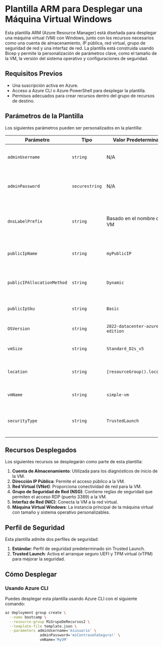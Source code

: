 # Plantilla ARM para Desplegar una Máquina Virtual Windows

Esta plantilla ARM (Azure Resource Manager) está diseñada para desplegar una máquina virtual (VM) con Windows, junto con los recursos necesarios como una cuenta de almacenamiento, IP pública, red virtual, grupo de seguridad de red y una interfaz de red. La plantilla está construida usando Bicep y permite la personalización de parámetros clave, como el tamaño de la VM, la versión del sistema operativo y configuraciones de seguridad.

## Requisitos Previos

- Una suscripción activa en Azure.
- Acceso a Azure CLI o Azure PowerShell para desplegar la plantilla.
- Permisos adecuados para crear recursos dentro del grupo de recursos de destino.

## Parámetros de la Plantilla

Los siguientes parámetros pueden ser personalizados en la plantilla:

| Parámetro                   | Tipo          | Valor Predeterminado                         | Descripción                                                                  |
|-----------------------------|---------------|----------------------------------------------|------------------------------------------------------------------------------|
| `adminUsername`              | `string`      | N/A                                          | Nombre de usuario para la máquina virtual.                                   |
| `adminPassword`              | `securestring`| N/A                                          | Contraseña segura para la máquina virtual (mínimo 12 caracteres).            |
| `dnsLabelPrefix`             | `string`      | Basado en el nombre de la VM                 | Etiqueta DNS única para la IP pública utilizada para acceder a la VM.        |
| `publicIpName`               | `string`      | `myPublicIP`                                 | Nombre de la IP pública asociada con la VM.                                  |
| `publicIPAllocationMethod`   | `string`      | `Dynamic`                                    | Método de asignación de la IP pública (`Dynamic` o `Static`).                |
| `publicIpSku`                | `string`      | `Basic`                                      | SKU de la IP pública (`Basic` o `Standard`).                                 |
| `OSVersion`                  | `string`      | `2022-datacenter-azure-edition`              | Versión de Windows para la VM.                                               |
| `vmSize`                     | `string`      | `Standard_D2s_v5`                            | Tamaño de la máquina virtual.                                                |
| `location`                   | `string`      | `[resourceGroup().location]`                 | Ubicación en Azure para todos los recursos.                                  |
| `vmName`                     | `string`      | `simple-vm`                                  | Nombre de la máquina virtual.                                                |
| `securityType`               | `string`      | `TrustedLaunch`                              | Tipo de seguridad para la VM (`Standard` o `TrustedLaunch`).                 |

## Recursos Desplegados

Los siguientes recursos se desplegarán como parte de esta plantilla:

1. **Cuenta de Almacenamiento**: Utilizada para los diagnósticos de inicio de la VM.
2. **Dirección IP Pública**: Permite el acceso público a la VM.
3. **Red Virtual (VNet)**: Proporciona conectividad de red para la VM.
4. **Grupo de Seguridad de Red (NSG)**: Contiene reglas de seguridad que permiten el acceso RDP (puerto 3389) a la VM.
5. **Interfaz de Red (NIC)**: Conecta la VM a la red virtual.
6. **Máquina Virtual Windows**: La instancia principal de la máquina virtual con tamaño y sistema operativo personalizables.

## Perfil de Seguridad

Esta plantilla admite dos perfiles de seguridad:

1. **Estándar**: Perfil de seguridad predeterminado sin Trusted Launch.
2. **Trusted Launch**: Activa el arranque seguro UEFI y TPM virtual (vTPM) para mejorar la seguridad.

## Cómo Desplegar

### Usando Azure CLI

Puedes desplegar esta plantilla usando Azure CLI con el siguiente comando:

```bash
az deployment group create \
  --name bootcamp \
  --resource-group MiGrupoDeRecursos2 \
  --template-file template.json \
  --parameters adminUsername='miusuario' \
                adminPassword='miContraseñaSegura!' \
                vmName='MyVM'
